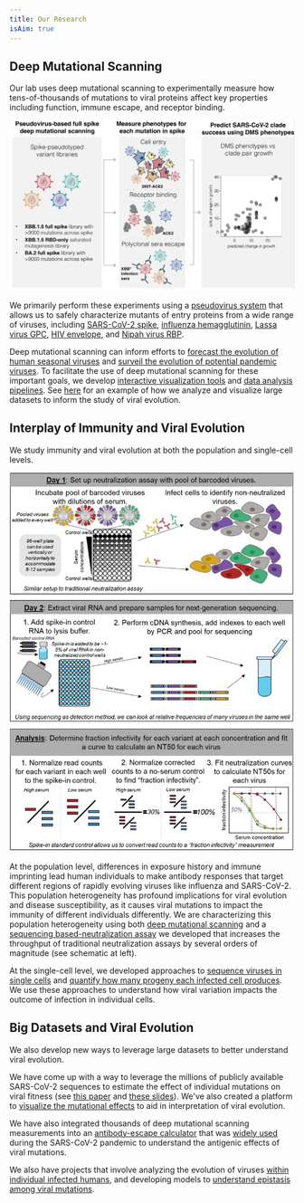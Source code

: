```yaml
---
title: Our Research
isAim: true
---
```


## Deep Mutational Scanning

Our lab uses deep mutational scanning to experimentally measure how tens-of-thousands of mutations to viral proteins affect key properties including function, immune escape, and receptor binding.

!["Pseudovirus neutralization system"](/assets/research/dms.png)

We primarily perform these experiments using a [pseudovirus system](https://www.sciencedirect.com/science/article/pii/S0092867423001034) that allows us to safely characterize mutants of entry proteins from a wide range of viruses, including [SARS-CoV-2 spike](https://www.nature.com/articles/s41586-024-07636-1), [influenza hemagglutinin](https://doi.org/10.1101/2024.05.23.595634), [Lassa virus GPC](https://www.sciencedirect.com/science/article/pii/S1074761324003194), [HIV envelope](https://www.sciencedirect.com/science/article/pii/S1931312823002184), and [Nipah virus RBP](https://doi.org/10.1101/2024.04.17.589977).

Deep mutational scanning can inform efforts to [forecast the evolution of human seasonal viruses](https://www.nature.com/articles/s41586-024-07636-1) and [surveil the evolution of potential pandemic viruses](https://doi.org/10.1101/2024.05.23.595634). To facilitate the use of deep mutational scanning for these important goals, we develop [interactive visualization tools](https://dms-viz.github.io/) and [data analysis pipelines](https://github.com/dms-vep/dms-vep-pipeline-3). See [here](https://dms-vep.org/Flu_H5_American-Wigeon_South-Carolina_2021-H5N1_DMS/) for an example of how we analyze and visualize large datasets to inform the study of viral evolution.

## Interplay of Immunity and Viral Evolution

We study immunity and viral evolution at both the population and single-cell levels.

!["Sequencing-based neutralization assay"](/assets/research/seqneut.jpg)

At the population level, differences in exposure history and immune imprinting lead human individuals to make antibody responses that target different regions of rapidly evolving viruses like influenza and SARS-CoV-2. This population heterogeneity has profound implications for viral evolution and disease susceptibility, as it causes viral mutations to impact the immunity of different individuals differently. We are characterizing this population heterogeneity using both [deep mutational scanning](https://www.sciencedirect.com/science/article/pii/S1931312824002336) and a [sequencing based-neutralization assay](https://doi.org/10.1101/2024.03.08.584176) we developed that increases the throughput of traditional neutralization assays by several orders of magnitude (see schematic at left).

At the single-cell level, we developed approaches to [sequence viruses in single cells](https://journals.asm.org/doi/10.1128/jvi.00500-19) and [quantify how many progeny each infected cell produces](https://elifesciences.org/articles/86852). We use these approaches to understand how viral variation impacts the outcome of infection in individual cells.

## Big Datasets and Viral Evolution

We also develop new ways to leverage large datasets to better understand viral evolution.

We have come up with a way to leverage the millions of publicly available SARS-CoV-2 sequences to estimate the effect of individual mutations on viral fitness (see [this paper](https://academic.oup.com/ve/article/9/2/vead055/7265011) and [these slides](https://slides.com/jbloom/sars2-mut-fitness/)). We've also created a platform to [visualize the mutational effects](https://jbloomlab.github.io/SARS2-mut-fitness/) to aid in interpretation of viral evolution.

We have also integrated thousands of deep mutational scanning measurements into an [antibody-escape calculator](https://jbloomlab.github.io/SARS2-RBD-escape-calc/) that was [widely used](https://slides.com/jbloom/sars2-rbd-escape-calc#/12) during the SARS-CoV-2 pandemic to understand the antigenic effects of viral mutations.

We also have projects that involve analyzing the evolution of viruses [within individual infected humans](https://elifesciences.org/articles/26875), and developing models to [understand epistasis among viral mutations](https://academic.oup.com/ve/article/8/2/veac110/6889254).

<!-- Note!
If you add another research aim ("##" headings) 
you need to edit the <style></style> element in .vitepress/theme/Research.vue
by adding the following CSS code:

.research-aims h2:nth-of-type(<n>) {
    @apply decoration-<color>-500;
}

replacing 'n' with the order of the header in this file and <color> with a new color
-->
